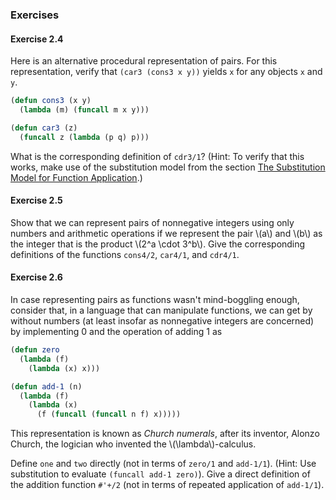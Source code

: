 ### Exercises

#### Exercise 2.4

Here is an alternative procedural representation of pairs. For this representation, verify that ``(car3 (cons3 x y))`` yields ``x`` for any objects ``x`` and ``y``.

```lisp
(defun cons3 (x y)
  (lambda (m) (funcall m x y)))

(defun car3 (z)
  (funcall z (lambda (p q) p)))
```

What is the corresponding definition of ``cdr3/1``? (Hint: To verify that this works, make use of the substitution model from the section [The Substitution Model for Function Application]().)

#### Exercise 2.5

Show that we can represent pairs of nonnegative integers using only numbers and arithmetic operations if we represent the pair \\(a\\) and \\(b\\) as the integer that is the product \\(2^a \cdot 3^b\\). Give the corresponding definitions of the functions ``cons4/2``, ``car4/1``, and ``cdr4/1``.

#### Exercise 2.6

In case representing pairs as functions wasn't mind-boggling enough, consider that, in a language that can manipulate functions, we can get by without numbers (at least insofar as nonnegative integers are concerned) by implementing 0 and the operation of adding 1 as

```lisp
(defun zero
  (lambda (f)
    (lambda (x) x)))

(defun add-1 (n)
  (lambda (f)
    (lambda (x)
      (f (funcall (funcall n f) x)))))
```
This representation is known as *Church numerals*, after its inventor, Alonzo Church, the logician who invented the \\(\lambda\\)-calculus.

Define ``one`` and ``two`` directly (not in terms of ``zero/1`` and ``add-1/1``). (Hint: Use substitution to evaluate ``(funcall add-1 zero)``). Give a direct definition of the addition function ``#'+/2`` (not in terms of repeated application of ``add-1/1``).
